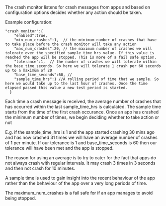 The crash monitor listens for crash messages from apps and based on configuration options decides whether any action should be taken.

Example configuration:

```
"crash_monitor":{
    "enabled":true,  
    "min_num_crashes":1,  // the minimum number of crashes that have to take place before the crash monitor will take any action
    "max_num_crashes":20, // the maximum number of crashes we will tolerate over the specified sample_time_hrs value. If this value is reached the app will be stopped. This is more of a fail safe option.
    "tolerance":1,  // the number of crashes we will tolerate within the base_time_seconds. So here we will tolerate 1 crash per 60 seconds up to a maximum of 20
    "base_time_seconds":60, //
    "sample_time_hrs":1 //A rolling period of time that we sample. So here we would take up to the last hour of crashes. Once the time elapsed passed this value a new test period is started.
  }

```

 Each time a crash message is received, the average number of crashes that has occurred within the last sample_time_hrs is calculated. The sample time starts from the time of the first crash occurance. Once an app has crashed the minimum number of times, we begin deciding whether to take action or not

 E.g. if the sample_time_hrs is 1 and the app started crashing 30 mins ago and has now crashed 31 times we will have an average number of crashes of 1 per minute.
 If our tolerance is 1 and base_time_seconds is 60 then our tolerance will have been met and the app is stopped.

 The reason for using an average is to try to cater for the fact that apps do not always crash with regular intervals. It may crash 3 times in 3 seconds and then not crash for 10 minutes.

 A sample time is used to gain insight into the recent behaviour of the app rather than the behaviour of the app over a very long periods of time.

 The maximum_num_crashes is a fail safe for if an app manages to avoid being stopped.

